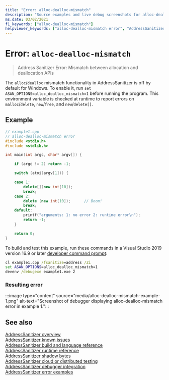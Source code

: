 ```yaml
---
title: "Error: alloc-dealloc-mismatch"
description: "Source examples and live debug screenshots for alloc-dealloc-mismatch errors."
ms.date: 03/02/2021
f1_keywords: ["alloc-dealloc-mismatch"]
helpviewer_keywords: ["alloc-dealloc-mismatch error", "AddressSanitizer error alloc-dealloc-mismatch"]
---
```

# Error: `alloc-dealloc-mismatch`

> Address Sanitizer Error: Mismatch between allocation and deallocation APIs

The `alloc`/`dealloc` mismatch functionality in AddressSanitizer is off by default for Windows. To enable it, run `set ASAN_OPTIONS=alloc_dealloc_mismatch=1` before running the program. This environment variable is checked at runtime to report errors on `malloc`/`delete`, `new`/`free`, and `new`/`delete[]`.

## Example

```cpp
// example1.cpp
// alloc-dealloc-mismatch error
#include <stdio.h>
#include <stdlib.h>

int main(int argc, char* argv[]) {

    if (argc != 2) return -1;

    switch (atoi(argv[1])) {

    case 1:
        delete[](new int[10]);
        break;
    case 2:
        delete (new int[10]);      // Boom!
        break;
    default:
        printf("arguments: 1: no error 2: runtime error\n");
        return -1;
    }

    return 0;
}
```

To build and test this example, run these commands in a Visual Studio 2019 version 16.9 or later [developer command prompt](../build/building-on-the-command-line.md#developer_command_prompt_shortcuts):

```cmd
cl example1.cpp /fsanitize=address /Zi
set ASAN_OPTIONS=alloc_dealloc_mismatch=1
devenv /debugexe example1.exe 2
```

### Resulting error

:::image type="content" source="media/alloc-dealloc-mismatch-example-1.png" alt-text="Screenshot of debugger displaying alloc-dealloc-mismatch error in example 1.":::

## See also

[AddressSanitizer overview](./asan.md)\
[AddressSanitizer known issues](./asan-known-issues.md)\
[AddressSanitizer build and language reference](./asan-building.md)\
[AddressSanitizer runtime reference](./asan-runtime.md)\
[AddressSanitizer shadow bytes](./asan-shadow-bytes.md)\
[AddressSanitizer cloud or distributed testing](./asan-offline-crash-dumps.md)\
[AddressSanitizer debugger integration](./asan-debugger-integration.md)\
[AddressSanitizer error examples](./asan-error-examples.md)
